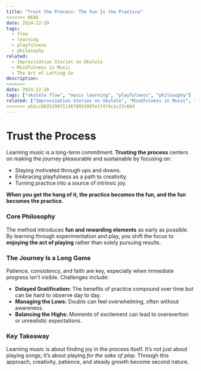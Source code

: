 ```yaml
---
title: "Trust the Process: The Fun Is the Practice"
<<<<<<< HEAD
date: 2024-12-20
tags:
  - flow
  - learning
  - playfulness
  - philosophy
related:
  - Improvisation Stories on Ukulele
  - Mindfulness in Music
  - The Art of Letting Go
description:
=======
date: 2024-12-20  
tags: ["ukulele flow", "music learning", "playfulness", "philosophy"]  
related: ["Improvisation Stories on Ukulele", "Mindfulness in Music", "The Art of Letting Go"]
>>>>>>> a53cc80252997113678953997e1f47dc1c23c684
---
```


# **Trust the Process**

Learning music is a long-term commitment. **Trusting the process** centers on making the journey pleasurable and sustainable by focusing on:

- Staying motivated through ups and downs.
- Embracing playfulness as a path to creativity.
- Turning practice into a source of intrinsic joy.

**When you get the hang of it, the practice becomes the fun, and the fun becomes the practice.**

### **Core Philosophy**

The method introduces **fun and rewarding elements** as early as possible. By learning through experimentation and play, you shift the focus to **enjoying the act of playing** rather than solely pursuing results.

### **The Journey Is a Long Game**

Patience, consistency, and faith are key, especially when immediate progress isn't visible. Challenges include:

- **Delayed Gratification:** The benefits of practice compound over time but can be hard to observe day to day.
- **Managing the Lows:** Doubts can feel overwhelming, often without awareness.
- **Balancing the Highs:** Moments of excitement can lead to overexertion or unrealistic expectations.

### **Key Takeaway**

Learning music is about finding joy in the process itself. It’s not just about playing songs; it’s about playing _for the sake of play._ Through this approach, creativity, patience, and steady growth become second nature.